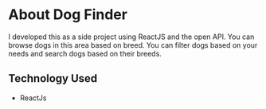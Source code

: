 # About Dog Finder
I developed this as a side project using ReactJS and the open API. You can browse dogs in this area based on breed. You can filter dogs based on your needs and search dogs based on their breeds.

## Technology Used
* ReactJs
